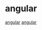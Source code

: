 # angular

[angular](https://github.com/BuilderIO/mitosis)
[angular](https://github.com/ng-packagr/ng-packagr)

